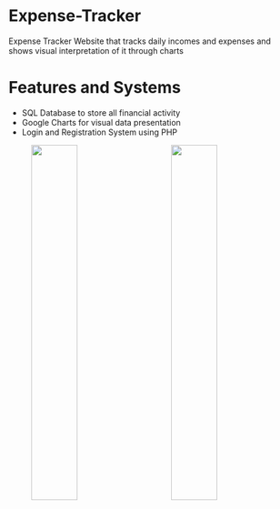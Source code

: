# Expense-Tracker
Expense Tracker Website that tracks daily incomes and expenses and shows visual interpretation of it through charts

# Features and Systems
  * SQL Database to store all financial activity
  * Google Charts for visual data presentation
  * Login and Registration System using PHP 
    
<p float="middle">
  <img src="https://user-images.githubusercontent.com/67249315/192505783-03dad20f-aeb4-446f-bacf-01098b092b90.png" align = "top" width="40%" hspace = "8%">
  <img src="https://user-images.githubusercontent.com/67249315/192504827-dd7a4164-82e6-4620-a06f-6b04e0f60308.png" align = "top" width="40%">

</p>
